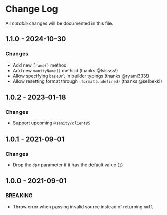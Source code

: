 # Change Log

All _notable_ changes will be documented in this file.

## 1.1.0 - 2024-10-30

### Changes

- Add new `frame()` method
- Add new `vanityName()` method (thanks @Isissss!)
- Allow specifying `baseUrl` in builder typings (thanks @ryami333!)
- Allow resetting format through `.format(undefined)` (thanks @selbekk!)

## 1.0.2 - 2023-01-18

### Changes

- Support upcoming `@sanity/client@5`

## 1.0.1 - 2021-09-01

### Changes

- Drop the `dpr` parameter if it has the default value (`1`)

## 1.0.0 - 2021-09-01

### BREAKING

- Throw error when passing invalid source instead of returning `null`
